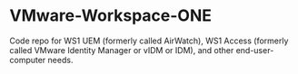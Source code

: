 # VMware-Workspace-ONE
Code repo for WS1 UEM (formerly called AirWatch), WS1 Access (formerly called VMware Identity Manager or vIDM or IDM), and other end-user-computer needs.
